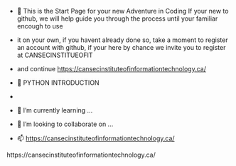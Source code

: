 - 👋 This is the Start Page for your new Adventure in Coding If your new to github, we will help guide you through the process until your familiar encough to use
- it on your own, if you havent already done so, take a moment to register an account with github, if your here by chance we invite you to register at CANSECINSTITUEOFIT 
- and continue https://cansecinstituteofinformationtechnology.ca/


- 👀 PYTHON INTRODUCTION
- 
- 🌱 I’m currently learning ...
- 💞️ I’m looking to collaborate on ...
- 📫 
https://cansecinstituteofinformationtechnology.ca/
<!---
Cansecinstitute/Cansecinstitute is a ✨ special ✨ repository because its `README.md` (this file) appears on your GitHub profile.
You can click the Preview link to take a look at your changes.
--->https://cansecinstituteofinformationtechnology.ca/
